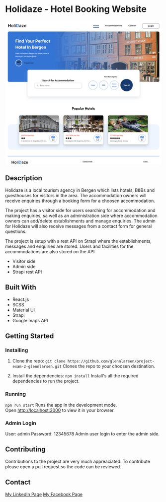# Holidaze - Hotel Booking Website
![screenshot](assets/screenshot.png)

## Description
Holidaze is a local tourism agency in Bergen which lists hotels, B&Bs and guesthouses for visitors in the area. The accommodation owners will receive enquiries through a booking form for a choosen accommodation. 

The project has a visitor side for users searching for accommodation and making enquiries, sa well as an administration side where accommodation owners can add/delete establishments and manage enquiries. The admin for Holidaze will also receive messages from a contact form for general questions. 

The project is setup with a rest API on Strapi where the establishments, messages and enquiries are stored. Users and facilities for the accommodations are also stored on the API. 

* Visitor side
* Admin side
* Strapi rest API

## Built With
* React.js
* SCSS
* Material UI
* Strapi
* Google maps API

## Getting Started
### Installing
1. Clone the repo:
`git clone https://github.com/glennlarsen/project-exam-2-glennlarsen.git`
Clones the repo to your choosen destination.

2. Install the dependencies:
`npm install`
Install's all the required dependencies to run the project.

### Running
`npm run start`
Runs the app in the development mode.\
Open [http://localhost:3000](http://localhost:3000) to view it in your browser.

### Admin Login
User: admin
Password: 12345678
Admin user login to enter the admin side.

## Contributing
Contributions to the project are very much appreaciated. To contribute please open a pull request so the code can be reviewed.

## Contact
[My LinkedIn Page](https://www.linkedin.com/in/glenn-larsen-288173242/)
[My Facebook Page](https://www.facebook.com/glenn.larsen.96)

